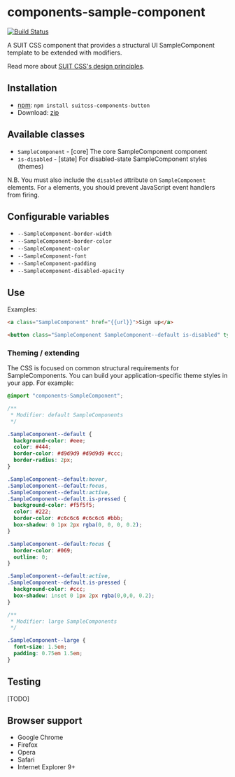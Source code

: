 # components-sample-component

[![Build Status](https://travis-ci.org/suitcss/components-button.svg?branch=master)](https://travis-ci.org/suitcss/components-button)

A SUIT CSS component that provides a structural UI SampleComponent template to be extended with modifiers. 

Read more about [SUIT CSS's design principles](https://github.com/suitcss/suit/).

## Installation

[//]: # (Proper installation example needed)
* [npm](http://npmjs.org/): `npm install suitcss-components-button`
* Download: [zip](https://github.com/suitcss/components-button/releases/latest)

## Available classes

* `SampleComponent` - [core] The core SampleComponent component
* `is-disabled` - [state] For disabled-state SampleComponent styles (themes)

N.B. You must also include the `disabled` attribute on `SampleComponent` elements. For
`a` elements, you should prevent JavaScript event handlers from firing.

## Configurable variables

* `--SampleComponent-border-width`
* `--SampleComponent-border-color`
* `--SampleComponent-color`
* `--SampleComponent-font`
* `--SampleComponent-padding`
* `--SampleComponent-disabled-opacity`

## Use

Examples:

```html
<a class="SampleComponent" href="{{url}}">Sign up</a>

<button class="SampleComponent SampleComponent--default is-disabled" type="button">Close</button>
```

### Theming / extending

The CSS is focused on common structural requirements for SampleComponents. 
You can build your application-specific theme styles in your app. 
For example:

```css
@import "components-SampleComponent";

/**
 * Modifier: default SampleComponents
 */

.SampleComponent--default {
  background-color: #eee;
  color: #444;
  border-color: #d9d9d9 #d9d9d9 #ccc;
  border-radius: 2px;
}

.SampleComponent--default:hover,
.SampleComponent--default:focus,
.SampleComponent--default:active,
.SampleComponent--default.is-pressed {
  background-color: #f5f5f5;
  color: #222;
  border-color: #c6c6c6 #c6c6c6 #bbb;
  box-shadow: 0 1px 2px rgba(0, 0, 0, 0.2);
}

.SampleComponent--default:focus {
  border-color: #069;
  outline: 0;
}

.SampleComponent--default:active,
.SampleComponent--default.is-pressed {
  background-color: #ccc;
  box-shadow: inset 0 1px 2px rgba(0,0,0, 0.2);
}

/**
 * Modifier: large SampleComponents
 */

.SampleComponent--large {
  font-size: 1.5em;
  padding: 0.75em 1.5em;
}
```

## Testing

[//]: # (TODO: Proper testing instructions needed. See: https://github.com/suitcss/components-button/)
[TODO]

## Browser support

* Google Chrome
* Firefox
* Opera
* Safari
* Internet Explorer 9+

